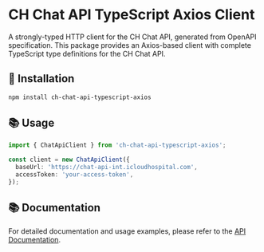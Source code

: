 # CH Chat API TypeScript Axios Client

A strongly-typed HTTP client for the CH Chat API, generated from OpenAPI specification. This package provides an Axios-based client with complete TypeScript type definitions for the CH Chat API.

## 🚀 Installation

```bash
npm install ch-chat-api-typescript-axios
```

## 📚 Usage

```typescript
import { ChatApiClient } from 'ch-chat-api-typescript-axios';

const client = new ChatApiClient({
  baseUrl: 'https://chat-api-int.icloudhospital.com',
  accessToken: 'your-access-token',
});
```

## 📚 Documentation

For detailed documentation and usage examples, please refer to the [API Documentation](https://chat-api-int.icloudhospital.com/swagger/index.html).

